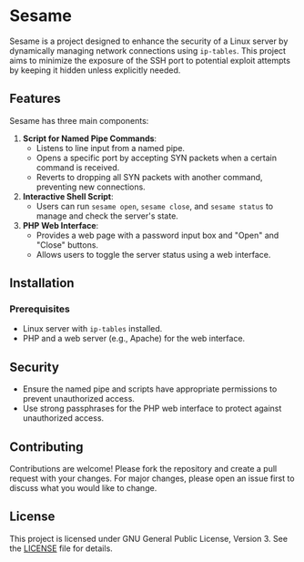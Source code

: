 # Sesame

Sesame is a project designed to enhance the security of a Linux server by
dynamically managing network connections using `ip-tables`. This project aims to
minimize the exposure of the SSH port to potential exploit attempts by keeping
it hidden unless explicitly needed.

## Features

Sesame has three main components:
1. **Script for Named Pipe Commands**:
    - Listens to line input from a named pipe.
    - Opens a specific port by accepting SYN packets when a certain command is
      received.
    - Reverts to dropping all SYN packets with another command, preventing new
      connections.
2. **Interactive Shell Script**:
    - Users can run `sesame open`, `sesame close`, and `sesame status` to manage
      and check the server's state.
3. **PHP Web Interface**:
    - Provides a web page with a password input box and "Open" and "Close"
      buttons.
    - Allows users to toggle the server status using a web interface.

## Installation

### Prerequisites

- Linux server with `ip-tables` installed.
- PHP and a web server (e.g., Apache) for the web interface.

## Security

- Ensure the named pipe and scripts have appropriate permissions to prevent
  unauthorized access.
- Use strong passphrases for the PHP web interface to protect against
  unauthorized access.

## Contributing

Contributions are welcome! Please fork the repository and create a pull request
with your changes. For major changes, please open an issue first to discuss what
you would like to change.

## License

This project is licensed under GNU General Public License, Version 3. See the
[LICENSE](LICENSE) file for details.
